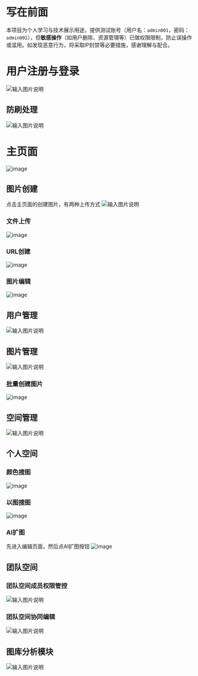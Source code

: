 # 写在前面

本项目为个人学习与技术展示用途，提供测试账号（用户名：`admin001`，密码：`admin001`），但**敏感操作**（如用户删除、资源管理等）已做权限限制，防止误操作或滥用。如发现恶意行为，将采取IP封禁等必要措施，感谢理解与配合。
# 用户注册与登录
![输入图片说明](https://foruda.gitee.com/images/1748689190102566855/24698407_11330093.png "屏幕截图")
## 防刷处理
![输入图片说明](https://foruda.gitee.com/images/1748689221911012210/5391897a_11330093.png "屏幕截图")
# 主页面
![image](https://github.com/user-attachments/assets/18b7232c-26eb-4245-82f9-d86045ac69bb)

## 图片创建

点击主页面的创建图片，有两种上传方式
![输入图片说明](https://foruda.gitee.com/images/1748689255767907667/9bbd6483_11330093.png "屏幕截图")

### 文件上传
![image](https://github.com/user-attachments/assets/b4ed8710-c1ef-45d9-8fbd-27ad76847415)

### URL创建

![image](https://github.com/user-attachments/assets/1dbda94d-5a49-4238-8939-62b2abc7adc9)

### 图片编辑
![image](https://github.com/user-attachments/assets/a2346e63-3bdf-471c-b090-b052453b6f87)

## 用户管理
![输入图片说明](https://foruda.gitee.com/images/1748689339635136040/c0e29c39_11330093.png "屏幕截图")
## 图片管理 
![输入图片说明](https://foruda.gitee.com/images/1748689344268951127/afc521c6_11330093.png "屏幕截图")
### 批量创建图片
![image](https://github.com/user-attachments/assets/8c3a9db9-6e49-412c-9a07-6e4ee053fc84)

## 空间管理
![输入图片说明](https://foruda.gitee.com/images/1748689383885341544/268e5761_11330093.png "屏幕截图")
## 个人空间
### 颜色搜图
![image](https://github.com/user-attachments/assets/1356ac36-d988-441f-879e-5da297f4fcef)

### 以图搜图
![image](https://github.com/user-attachments/assets/328a5062-be46-483e-82c4-b185bfabab09)

### AI扩图

先进入编辑页面，然后点AI扩图按钮
![image](https://github.com/user-attachments/assets/1f3ef3b1-54e6-45ba-82df-49f01baf4a98)

## 团队空间

### 团队空间成员权限管控
![输入图片说明](https://foruda.gitee.com/images/1748689455645309285/a4b6dd56_11330093.png "屏幕截图")
### 团队空间协同编辑
![输入图片说明](https://foruda.gitee.com/images/1748689468931697508/60817860_11330093.png "屏幕截图")
## 图库分析模块
![输入图片说明](https://foruda.gitee.com/images/1748689480550824771/ef5724e7_11330093.png "屏幕截图")

